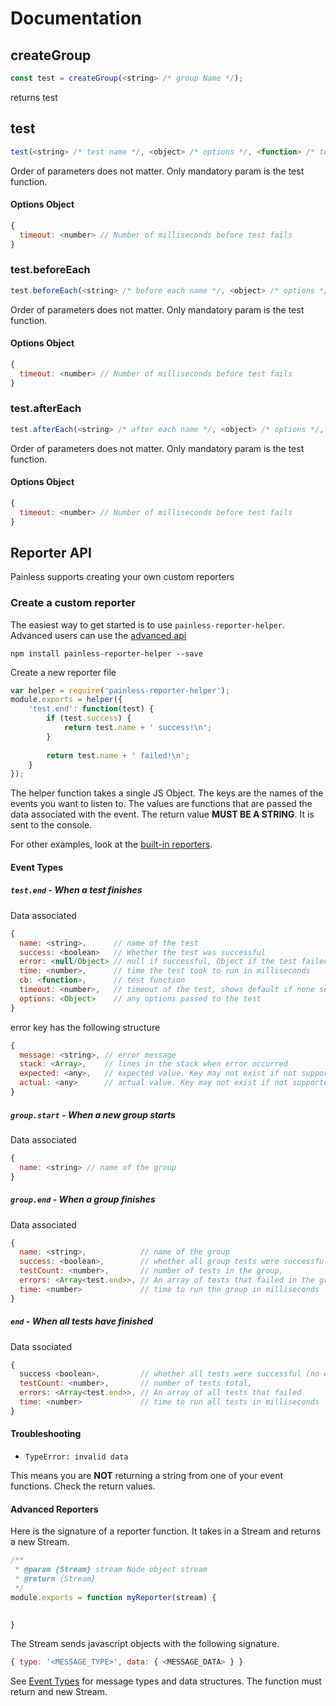 # Documentation

## createGroup
```js
const test = createGroup(<string> /* group Name */);
```

returns test <function>

## test
```js
test(<string> /* test name */, <object> /* options */, <function> /* test function */);
```

Order of parameters does not matter. Only mandatory param is the test function.
#### Options Object
```js
{
  timeout: <number> // Number of milliseconds before test fails
}
```

### test.beforeEach
```js
test.beforeEach(<string> /* before each name */, <object> /* options */, <function> /* test function */);
```

Order of parameters does not matter. Only mandatory param is the test function.
#### Options Object
```js
{
  timeout: <number> // Number of milliseconds before test fails
}
```

### test.afterEach
```js
test.afterEach(<string> /* after each name */, <object> /* options */, <function> /* test function */);
```

Order of parameters does not matter. Only mandatory param is the test function.
#### Options Object
```js
{
  timeout: <number> // Number of milliseconds before test fails
}
```

## Reporter API
Painless supports creating your own custom reporters

### Create a custom reporter
The easiest way to get started is to use `painless-reporter-helper`. Advanced users can use the [advanced api](#advanced-reporters)
```
npm install painless-reporter-helper --save
```
Create a new reporter file
```js
var helper = require('painless-reporter-helper');
module.exports = helper({
    'test.end': function(test) {
        if (test.success) {
            return test.name + ' success!\n';
        }
        
        return test.name + ' failed!\n';
    }
});
```
The helper function takes a single JS Object. The keys are the names of the events you want to listen to. 
The values are functions that are passed the data associated with the event. The return value **MUST BE A STRING**. It is sent to the console.

For other examples, look at the [built-in reporters](lib/reporters).

#### Event Types
##### `test.end` - When a test finishes

Data associated
```js
{
  name: <string>,      // name of the test
  success: <boolean>   // Whether the test was successful
  error: <null/Object> // null if successful, Object if the test failed (see below)
  time: <number>,      // time the test took to run in milliseconds
  cb: <function>,      // test function
  timeout: <number>,   // timeout of the test, shows default if none set
  options: <Object>    // any options passed to the test
}
```
error key has the following structure
```js
{
  message: <string>, // error message
  stack: <Array>,    // lines in the stack when error occurred
  expected: <any>,   // expected value. Key may not exist if not supported by assertion library.
  actual: <any>      // actual value. Key may not exist if not supported by assertion library.
}
```
##### `group.start` - When a new group starts

Data associated
```js
{
  name: <string> // name of the group
}
```
##### `group.end` - When a group finishes

Data associated
```js
{
  name: <string>,            // name of the group
  success: <boolean>,        // whether all group tests were successful (no errors)
  testCount: <number>,       // number of tests in the group,
  errors: <Array<test.end>>, // An array of tests that failed in the group
  time: <number>             // time to run the group in milliseconds
}
```
##### `end` - When all tests have finished

Data ssociated
```js
{
  success <boolean>,         // whether all tests were successful (no errors)
  testCount: <number>,       // number of tests total,
  errors: <Array<test.end>>, // An array of all tests that failed
  time: <number>             // time to run all tests in milliseconds
}
```

#### Troubleshooting
 - `TypeError: invalid data`
 
 This means you are **NOT** returning a string from one of your event functions. Check the return values.

#### Advanced Reporters
Here is the signature of a reporter function. It takes in a Stream and returns a new Stream. 
```js
/**
 * @param {Stream} stream Node object stream
 * @return {Stream}
 */
module.exports = function myReporter(stream) {
    

}
```
The Stream sends javascript objects with the following signature.
```js
{ type: '<MESSAGE_TYPE>', data: { <MESSAGE_DATA> } }
```
See [Event Types](#event-types) for message types and data structures. The function must return and new Stream.
